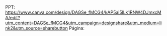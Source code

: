 PPT: https://www.canva.com/design/DAGSe_fMCG4/kAP5ai5lLk1RNW4DJmxcMA/edit?utm_content=DAGSe_fMCG4&utm_campaign=designshare&utm_medium=link2&utm_source=sharebutton
Página: 
